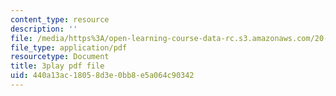 ```yaml
---
content_type: resource
description: ''
file: /media/https%3A/open-learning-course-data-rc.s3.amazonaws.com/20-219-becoming-the-next-bill-nye-writing-and-hosting-the-educational-show-january-iap-2015/440a13ac18058d3e0bb8e5a064c90342_Docl3KOqnHI.pdf
file_type: application/pdf
resourcetype: Document
title: 3play pdf file
uid: 440a13ac-1805-8d3e-0bb8-e5a064c90342
---
```

